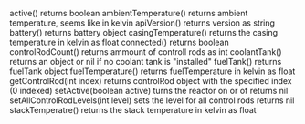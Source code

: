 active()
    returns boolean 
ambientTemperature()
    returns ambient temperature, seems like in kelvin
apiVersion()
    returns version as string
battery()
    returns battery object
casingTemperature()
    returns the casing temperature in kelvin as float
connected()
    returns boolean 
controlRodCount()
    returns ammount of controll rods as int
coolantTank()
    returns an object or nil if no coolant tank is "installed"
fuelTank()
    returns fuelTank object
fuelTemperature()
    returns fuelTemperature in kelvin as float
getControlRod(int index)
    returns controlRod object with the specified index (0 indexed)
setActive(boolean active)
    turns the reactor on or of
    returns nil
setAllControlRodLevels(int level)
    sets the level for all control rods
    returns nil
stackTemperatre()
    returns the stack temperature in kelvin as float